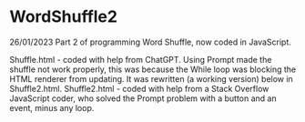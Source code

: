 # WordShuffle2
26/01/2023
Part 2 of programming Word Shuffle, now coded in JavaScript.

Shuffle.html - coded with help from ChatGPT.  Using Prompt made the shuffle not work properly, this was because the While loop was blocking the HTML renderer from updating.  It was rewritten (a working version) below in Shuffle2.html.
Shuffle2.html - coded with help from a Stack Overflow JavaScript coder, who solved the Prompt problem with a button and an event, minus any loop.
